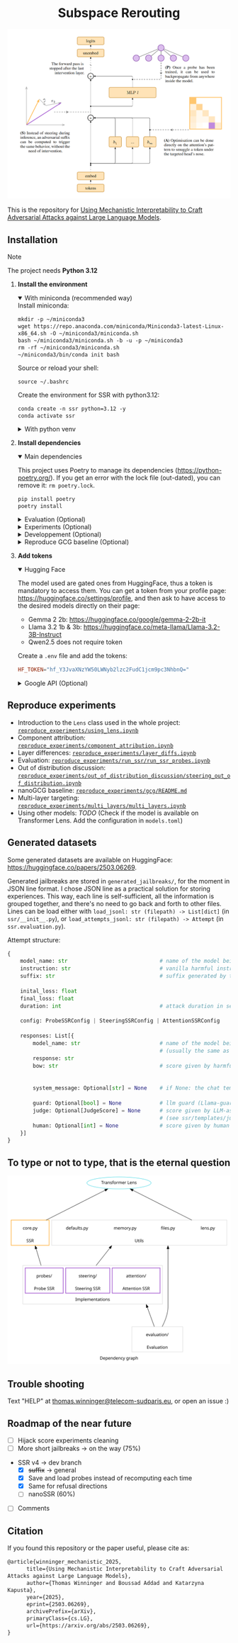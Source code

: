 <div align="center">

# Subspace Rerouting
<div><img src="assets/ssr_schema_screenshot.png" width="730" alt="Warp" /></div>

</div>

This is the repository for [Using Mechanistic Interpretability to Craft Adversarial Attacks against Large Language Models](https://arxiv.org/abs/2503.06269). 

## Installation
> [!NOTE]
> The project needs **Python 3.12** 

1. **Install the environment**
    <details open>
    <summary>With miniconda (recommended way)</summary>
    Install miniconda: 

    ```shell
    mkdir -p ~/miniconda3
    wget https://repo.anaconda.com/miniconda/Miniconda3-latest-Linux-x86_64.sh -O ~/miniconda3/miniconda.sh
    bash ~/miniconda3/miniconda.sh -b -u -p ~/miniconda3
    rm -rf ~/miniconda3/miniconda.sh
    ~/miniconda3/bin/conda init bash
    ```

    Source or reload your shell:
    ```shell
    source ~/.bashrc
    ```

    Create the environment for SSR with python3.12:
    ```shell
    conda create -n ssr python=3.12 -y
    conda activate ssr
    ```
    </details>

    <details>
    <summary>With python venv</summary>
    
    ```shell 
    python -m venv .venv 
    source .venv/bin/activate
    ```
    </details>


2. **Install dependencies**
    <details open>
    <summary>Main dependencies</summary>

    This project uses Poetry to manage its dependencies (<https://python-poetry.org/>). If you get an error with the lock file (out-dated), you can remove it: `rm poetry.lock`. 

    ```shell
    pip install poetry 
    poetry install
    ```

    </details>
    
    <details>
    <summary>Evaluation (Optional)</summary>

    Main libraries: `openai`, `ollama` and `google-genai`. These libraries are used in `ssr/evaluation.py` to call APIs. I'm using LMStudio, which you can install here: <https://lmstudio.ai/download>. However, any *OpenAI*-compatible API can work. To modify the APIs, directly change the `ssr/evaluation.py` script. 

    ```shell
    poetry install --with api
    ```
    </details>

    <details>
    <summary>Experiments (Optional)</summary>

    Main libraries: `jupyter`, `matplotlib`, and `plotly`. Used in `reproduce_experiments/**/*.ipynb`. Install this group if you want to reproduce the experiments provided in the notebooks. 

    ```shell
    poetry install --with notebook
    ```
    </details>

    <details>
    <summary>Developpement (Optional)</summary>

    Main libraries: `mypy` and `ruff`. Install this group if you want type-checking and formatting. 

    ```shell
    poetry install --with dev
    mypy --install-types
    ```
    </details>

    <details>
    <summary>Reproduce GCG baseline (Optional)</summary>

    Main libraries: `nanogcg` and `bitsandbytes`. Is used in `reproduce_results/gcg/generate.py`. Install this group if you want to generate the baseline GCG attacks. See [nanoGCG baseline](#nanogcg-baseline) for more information. 

    ```shell
    poetry install --with nanogcg
    ```
    </details>



3. **Add tokens**
    <details open>
    <summary>Hugging Face</summary>

    The model used are gated ones from HuggingFace, thus a token is mandatory to access them. You can get a token from your profile page: <https://huggingface.co/settings/profile>, and then ask to have access to the desired models directly on their page: 
    - Gemma 2 2b: <https://huggingface.co/google/gemma-2-2b-it>
    - Llama 3.2 1b & 3b: <https://huggingface.co/meta-llama/Llama-3.2-3B-Instruct> 
    - Qwen2.5 does not require token


    Create a `.env` file and add the tokens: 
    ```toml
    HF_TOKEN="hf_Y3JvaXNzYW50LWNyb2lzc2FudC1jcm9pc3NhbnQ="
    ```
    </details>

    <details>
    <summary>Google API (Optional)</summary>

    To evaluate the attempts with Gemini-as-a-judge, a token from Gemini's API has to be provided, more information in the [evaluation section](#evaluation). You can get a token at: <https://aistudio.google.com>.

    Add the token to your `.env` file:
    ```toml
    GOOGLE_API_KEY="c2VjcmV0cy1pbi10aGUtcmVhZG1lLWdvZXMtYnJycg="
    ```
    </details>


## Reproduce experiments 

- Introduction to the `Lens` class used in the whole project: [`reproduce_experiments/using_lens.ipynb`](reproduce_experiments/using_lens.ipynb)
- Component attribution: [`reproduce_experiments/component_attribution.ipynb`](reproduce_experiments/component_attribution.ipynb)
- Layer differences: [`reproduce_experiments/layer_diffs.ipynb`](reproduce_experiments/layer_diffs.ipynb)
- Evaluation: [`reproduce_experiments/run_ssr/run_ssr_probes.ipynb`](reproduce_experiments/run_ssr/run_ssr_probes.ipynb)
- Out of distribution discussion: [`reproduce_experiments/out_of_distribution_discussion/steering_out_of_distribution.ipynb`](reproduce_experiments/out_of_distribution_discussion/steering_out_of_distribution.ipynb)
- nanoGCG baseline: [`reproduce_experiments/gcg/README.md`](reproduce_experiments/gcg/README.md)
- Multi-layer targeting: [`reproduce_experiments/multi_layers/multi_layers.ipynb`](reproduce_experiments/multi_layers/multi_layers.ipynb)
- Using other models: _TODO_ (Check if the model is available on Transformer Lens. Add the configuration in `models.toml`)

## Generated datasets
Some generated datasets are available on HuggingFace: <https://huggingface.co/papers/2503.06269>. 

Generated jailbreaks are stored in `generated_jailbreaks/`, for the moment in JSON line format. I chose JSON line as a practical solution for storing experiences. This way, each line is self-sufficient, all the information is grouped together, and there's no need to go back and forth to other files. Lines can be load either with `load_jsonl: str (filepath) -> List[dict]` (in `ssr/__init__.py`), or `load_attempts_jsonl: str (filepath) -> Attempt` (in `ssr.evaluation.py`).

Attempt structure: 
```python
{
    model_name: str                             # name of the model being attacked 
    instruction: str                            # vanilla harmful instruction ("How to create a bomb?")
    suffix: str                                 # suffix generated by the SSR attack 

    inital_loss: float      
    final_loss: float
    duration: int                               # attack duration in seconds 

    config: ProbeSSRConfig | SteeringSSRConfig | AttentionSSRConfig     # attack config

    responses: List[{
        model_name: str                         # name of the model being requested via API 
                                                # (usually the same as the target)
        response: str                               
        bow: str                                # score given by harmful_bow() (see ssr/evaluation.py)

        
        system_message: Optional[str] = None    # if None: the chat template without system instructions

        guard: Optional[bool] = None            # llm guard (Llama-guard-3)
        judge: Optional[JudgeScore] = None      # score given by LLM-as-a-judge (Gemini) 
                                                # (see ssr/templates/judge.jinja2)
        human: Optional[int] = None             # score given by human verification  
    }]
}
```

## To type or not to type, that is the eternal question
![dependency graph](/assets/graph.svg)

## Trouble shooting 
Text "HELP" at thomas.winninger@telecom-sudparis.eu, or open an issue :)

## Roadmap of the near future 
- [ ] Hijack score experiments cleaning
- [ ] More short jailbreaks &rarr; on the way (75%)
- SSR v4 &rarr; dev branch 
    - [x] ~~suffix~~ &rarr; general
    - [x] Save and load probes instead of recomputing each time 
    - [x] Same for refusal directions
    - [ ] nanoSSR (60%)
- [ ] Comments

## Citation
If you found this repository or the paper useful, please cite as: 
```
@article{winninger_mechanistic_2025,
      title={Using Mechanistic Interpretability to Craft Adversarial Attacks against Large Language Models}, 
      author={Thomas Winninger and Boussad Addad and Katarzyna Kapusta},
      year={2025},
      eprint={2503.06269},
      archivePrefix={arXiv},
      primaryClass={cs.LG},
      url={https://arxiv.org/abs/2503.06269}, 
}
```
